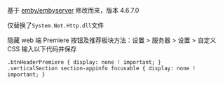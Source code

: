 基于 [emby/embyserver](https://hub.docker.com/r/emby/embyserver) 修改而来，版本 4.6.7.0

仅替换了`System.Net.Http.dll`文件

隐藏 web 端 Premiere 按钮及推荐板块方法：设置 > 服务器 > 设置 > 自定义CSS 输入以下代码并保存
```
.btnHeaderPremiere { display: none ! important; }
.verticalSection section-appinfo focusable { display: none ! important; }
```
